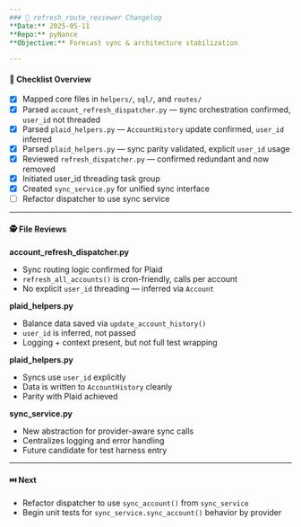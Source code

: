 ```yaml
---
### 🧾 refresh_route_reviewer Changelog
**Date:** 2025-05-11  
**Repo:** pyNance  
**Objective:** Forecast sync & architecture stabilization  

---
```


#### 📌 Checklist Overview

- [x] Mapped core files in `helpers/`, `sql/`, and `routes/`
- [x] Parsed `account_refresh_dispatcher.py` — sync orchestration confirmed, `user_id` not threaded
- [x] Parsed `plaid_helpers.py` — `AccountHistory` update confirmed, `user_id` inferred
- [x] Parsed `plaid_helpers.py` — sync parity validated, explicit `user_id` usage
- [x] Reviewed `refresh_dispatcher.py` — confirmed redundant and now removed
- [x] Initiated user_id threading task group
- [x] Created `sync_service.py` for unified sync interface
- [ ] Refactor dispatcher to use sync service

---

#### 🕵️ File Reviews

**account_refresh_dispatcher.py**

- Sync routing logic confirmed for Plaid
- `refresh_all_accounts()` is cron-friendly, calls per account
- No explicit `user_id` threading — inferred via `Account`

**plaid_helpers.py**

- Balance data saved via `update_account_history()`
- `user_id` is inferred, not passed
- Logging + context present, but not full test wrapping

**plaid_helpers.py**

- Syncs use `user_id` explicitly
- Data is written to `AccountHistory` cleanly
- Parity with Plaid achieved

**sync_service.py**

- New abstraction for provider-aware sync calls
- Centralizes logging and error handling
- Future candidate for test harness entry

---

#### ⏭️ Next

- Refactor dispatcher to use `sync_account()` from `sync_service`
- Begin unit tests for `sync_service.sync_account()` behavior by provider
